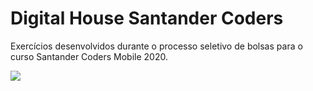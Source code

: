 # Digital House Santander Coders

Exercícios desenvolvidos durante o processo seletivo de bolsas para o curso Santander Coders Mobile 2020.

![](https://github.com/gabipires/DigitalHouse_SantanderCoders/blob/master/mtitecnologia-santander-coders.jpg)

